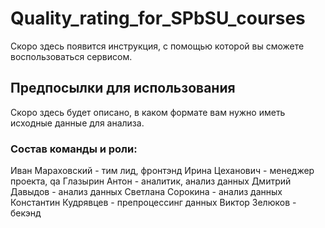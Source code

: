 # Quality_rating_for_SPbSU_courses
Скоро здесь появится инструкция, с помощью которой вы сможете воспользоваться сервисом.
## Предпосылки для использования
Скоро здесь будет описано, в каком формате вам нужно иметь исходные данные для анализа.
### Состав команды и роли:
Иван Мараховский - тим лид, фронтэнд
Ирина Цеханович - менеджер проекта, qa
Глазырин Антон - аналитик, анализ данных
Дмитрий Давыдов - анализ данных
Светлана Сорокина - анализ данных
Константин Кудрявцев - препроцессинг данных
Виктор Зелюков - бекэнд
